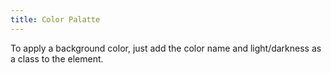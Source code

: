 ```yaml
---
title: Color Palatte
---
```

To apply a background color, just add the color name and light/darkness as a class to the element.
